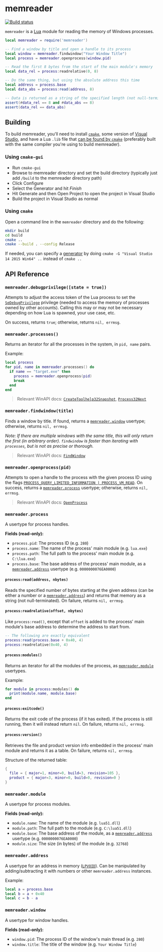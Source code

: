 # memreader

[![Build status](https://ci.appveyor.com/api/projects/status/2wvir44l54xuuoau?svg=true)](https://ci.appveyor.com/project/squeek502/memreader)

`memreader` is a [Lua](https://www.lua.org/) module for reading the memory of Windows processes.

```lua
local memreader = require('memreader')

-- Find a window by title and open a handle to its process
local window = memreader.findwindow("Your Window Title")
local process = memreader.openprocess(window.pid)

-- Read the first 8 bytes from the start of the main module's memory
local data_rel = process:readrelative(0, 8)

-- Do the same thing, but using the absolute address this time
local address = process.base
local data_abs = process:read(address, 8)

-- Data is returned as a string of the specified length (not null-terminated)
assert(#data_rel == 8 and #data_abs == 8)
assert(data_rel == data_abs)
```

## Building
To build memreader, you'll need to install [`cmake`](https://cmake.org), some version of [Visual Studio](https://www.visualstudio.com/), and have a Lua `.lib` file that [can be found by `cmake`](https://cmake.org/cmake/help/v3.0/module/FindLua.html) (preferably built with the same compiler you're using to build memreader).

### Using `cmake-gui`
- Run `cmake-gui`
- Browse to memreader directory and set the build directory (typically just add `/build` to the memreader directory path)
- Click Configure
- Select the Generator and hit *Finish*
- Hit Generate and then Open Project to open the project in Visual Studio
- Build the project in Visual Studio as normal

### Using `cmake`
Open a command line in the `memreader` directory and do the following:
```sh
mkdir build
cd build
cmake ..
cmake --build . --config Release
```
If needed, you can specify a [generator](https://cmake.org/cmake/help/latest/manual/cmake-generators.7.html) by doing `cmake -G "Visual Studio 14 2015 Win64" ..` instead of `cmake ..`

## API Reference

### `memreader.debugprivilege([state = true])`
Attempts to adjust the access token of the Lua process to set the [`SeDebugPrivilege`](https://msdn.microsoft.com/en-us/library/windows/desktop/bb530716(v=vs.85).aspx) privilege (needed to access the memory of processes owned by other accounts). Calling this may or may not be necessary depending on how Lua is spawned, your use case, etc. 

On success, returns `true`; otherwise, returns `nil, errmsg`.

### `memreader.processes()`
Returns an iterator for all the processes in the system, in `pid, name` pairs. 

Example:
```lua
local process
for pid, name in memreader.processes() do
  if name == "target.exe" then
    process = memreader.openprocess(pid)
    break
  end
end
```

> Relevant WinAPI docs: [`CreateToolhelp32Snapshot`](https://msdn.microsoft.com/en-us/library/windows/desktop/ms682489(v=vs.85).aspx), [`Process32Next`](https://msdn.microsoft.com/en-us/library/windows/desktop/ms684836(v=vs.85).aspx)

### `memreader.findwindow(title)`
Finds a window by title. If found, returns a [`memreader.window`](#memreaderwindow) usertype; otherwise, returns `nil, errmsg`.

*Note: If there are multiple windows with the same title, this will only return the first (in arbitrary order). `findwindow` is faster than iterating with `processes`, but is not as precise or thorough.*

> Relevant WinAPI docs: [`FindWindow`](https://msdn.microsoft.com/en-us/library/windows/desktop/ms633499(v=vs.85).aspx)

### `memreader.openprocess(pid)`
Attempts to open a handle to the process with the given process ID using the flags [`PROCESS_QUERY_LIMITED_INFORMATION | PROCESS_VM_READ`](https://msdn.microsoft.com/en-us/library/windows/desktop/ms684880(v=vs.85).aspx). On success, returns a [`memreader.process`](#memreaderprocess) usertype; otherwise, returns `nil, errmsg`.

> Relevant WinAPI docs: [`OpenProcess`](https://msdn.microsoft.com/en-us/library/windows/desktop/ms684320(v=vs.85).aspx)

### `memreader.process`

A usertype for process handles.

**Fields (read-only):**

- `process.pid`: The process ID (e.g. `280`)
- `process.name`: The name of the process' main module (e.g. `lua.exe`)
- `process.path`: The full path to the process' main module (e.g. `C:\lua.exe`)
- `process.base`: The base address of the process' main module, as a [`memreader.address`](#memreaderaddress) usertype (e.g. `0000000076EA0000`)

#### `process:read(address, nbytes)`
Reads the specified number of bytes starting at the given address (can be either a number or a [`memreader.address`](#memreaderaddress)) and returns that memory as a string (not null-terminated). On failure, returns `nil, errmsg`.

#### `process:readrelative(offset, nbytes)`
Like `process:read()`, except that `offset` is added to the process' main module's base address to determine the address to start from.

```lua
-- The following are exactly equivalent
process:read(process.base + 0x40, 4)
process:readrelative(0x40, 4)
```

#### `process:modules()`
Returns an iterator for all the modules of the process, as [`memreader.module`](#memreadermodule) usertypes.

Example:
```lua
for module in process:modules() do
  print(module.name, module.base)
end
```

#### `process:exitcode()`
Returns the exit code of the process (if it has exited). If the process is still running, then it will instead return `nil`. On failure, returns `nil, errmsg`.

#### `process:version()`
Retrieves the file and product version info embedded in the process' main module and returns it as a table. On failure, returns `nil, errmsg`.

Structure of the returned table:
```lua
{ 
  file = { major=1, minor=0, build=3, revision=105 },
  product = { major=3, minor=0, build=0, revision=0 }
}
```

### `memreader.module`

A usertype for process modules.

**Fields (read-only):**

- `module.name`: The name of the module (e.g. `lua51.dll`)
- `module.path`: The full path to the module (e.g. `C:\lua51.dll`)
- `module.base`: The base address of the module, as a [`memreader.address`](#memreaderaddress) usertype (e.g. `0000000076EA0000`)
- `module.size`: The size (in bytes) of the module (e.g. `32768`)

### `memreader.address`

A usertype for an address in memory ([`LPVOID`](https://en.wikibooks.org/wiki/Windows_Programming/Handles_and_Data_Types#LPVOID)). Can be manipulated by adding/subtracting it with numbers or other `memreader.address` instances.

Example:
```lua
local a = process.base
local b = a + 0x40
local c = b - a
```

### `memreader.window`

A usertype for window handles.

**Fields (read-only):**

- `window.pid`: The process ID of the window's main thread (e.g. `280`)
- `window.title`: The title of the window (e.g. `Your Window Title`)
